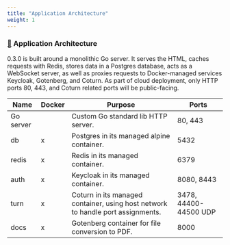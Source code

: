 ```yaml
---
title: "Application Architecture"
weight: 1
---
```


### [&#128279;](#application-architecture) Application Architecture

0.3.0 is built around a monolithic Go server. It serves the HTML, caches requests with Redis, stores data in a Postgres database, acts as a WebSocket server, as well as proxies requests to Docker-managed services Keycloak, Gotenberg, and Coturn. As part of cloud deployment, only HTTP ports 80, 443, and Coturn related ports will be public-facing. 

|Name|Docker|Purpose|Ports|
|-|-|-|-|
|Go server||Custom Go standard lib HTTP server.|80, 443|
|db|x|Postgres in its managed alpine container.|5432|
|redis|x|Redis in its managed container.|6379|
|auth|x|Keycloak in its managed container.|8080, 8443|
|turn|x|Coturn in its managed container, using host network to handle port assignments.|3478, 44400-44500 UDP|
|docs|x|Gotenberg container for file conversion to PDF.|8000|
